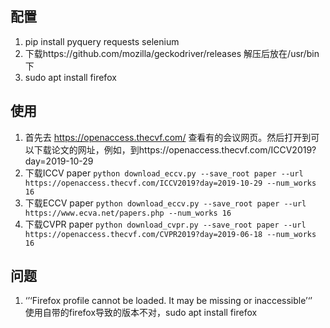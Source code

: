 ## 配置
1. pip install pyquery requests selenium
2. 下载https://github.com/mozilla/geckodriver/releases 解压后放在/usr/bin下
3. sudo apt install firefox 

## 使用
1. 首先去 https://openaccess.thecvf.com/ 查看有的会议网页。然后打开到可以下载论文的网址，例如，到https://openaccess.thecvf.com/ICCV2019?day=2019-10-29
2.  下载ICCV paper  `python download_eccv.py --save_root paper --url https://openaccess.thecvf.com/ICCV2019?day=2019-10-29 --num_works 16`
3.  下载ECCV paper  `python download_eccv.py --save_root paper --url  https://www.ecva.net/papers.php --num_works 16`
4.  下载CVPR paper  `python download_cvpr.py --save_root paper --url https://openaccess.thecvf.com/CVPR2019?day=2019-06-18 --num_works 16`

## 问题
1. ‘’‘Firefox profile cannot be loaded. It may be missing or inaccessible’‘’  
    使用自带的firefox导致的版本不对，sudo apt install firefox 

